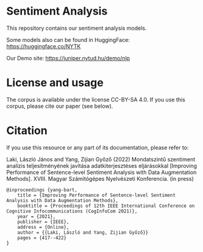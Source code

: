 # Sentiment Analysis

This repository contains our sentiment analysis models.

Some models also can be found in HuggingFace: https://huggingface.co/NYTK

Our Demo site: https://juniper.nytud.hu/demo/nlp

# License and usage
The corpus is available under the license CC-BY-SA 4.0. If you use this corpus, please cite our paper (see below).

# Citation
If you use this resource or any part of its documentation, please refer to:

Laki, László János and Yang, Zijian Győző (2022) Mondatszintű szentiment analízis teljesítményének javítása adatkiterjesztéses eljárásokkal [Improving Performance of Sentence-level Sentiment Analysis with Data Augmentation Methods]. XVIII. Magyar Számítógépes Nyelvészeti Konferencia. (in press)

```
@inproceedings {yang-bart,
    title = {Improving Performance of Sentence-level Sentiment Analysis with Data Augmentation Methods},
    booktitle = {Proceedings of 12th IEEE International Conference on Cognitive Infocommunications (CogInfoCom 2021)},
    year = {2021},
    publisher = {IEEE},
    address = {Online},
    author = {{Laki, László and Yang, Zijian Győző}}
    pages = {417--422}
}
```
